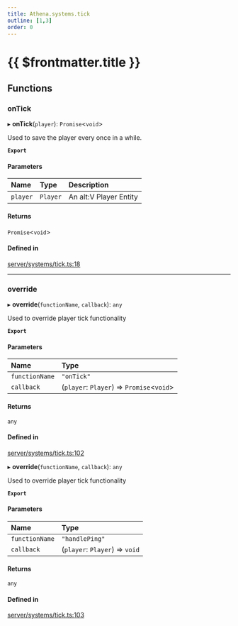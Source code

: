 ```yaml
---
title: Athena.systems.tick
outline: [1,3]
order: 0
---
```


# {{ $frontmatter.title }}


## Functions

### onTick

▸ **onTick**(`player`): `Promise`<`void`\>

Used to save the player every once in a while.

**`Export`**

#### Parameters

| Name | Type | Description |
| :------ | :------ | :------ |
| `player` | `Player` | An alt:V Player Entity |

#### Returns

`Promise`<`void`\>

#### Defined in

[server/systems/tick.ts:18](https://github.com/Stuyk/altv-athena/blob/2ba937d/src/core/server/systems/tick.ts#L18)

___

### override

▸ **override**(`functionName`, `callback`): `any`

Used to override player tick functionality

**`Export`**

#### Parameters

| Name | Type |
| :------ | :------ |
| `functionName` | ``"onTick"`` |
| `callback` | (`player`: `Player`) => `Promise`<`void`\> |

#### Returns

`any`

#### Defined in

[server/systems/tick.ts:102](https://github.com/Stuyk/altv-athena/blob/2ba937d/src/core/server/systems/tick.ts#L102)

▸ **override**(`functionName`, `callback`): `any`

Used to override player tick functionality

**`Export`**

#### Parameters

| Name | Type |
| :------ | :------ |
| `functionName` | ``"handlePing"`` |
| `callback` | (`player`: `Player`) => `void` |

#### Returns

`any`

#### Defined in

[server/systems/tick.ts:103](https://github.com/Stuyk/altv-athena/blob/2ba937d/src/core/server/systems/tick.ts#L103)
